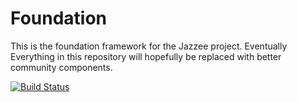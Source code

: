 Foundation
==========

This is the foundation framework for the Jazzee project.  Eventually Everything in this repository will hopefully
be replaced with better community components.

[![Build Status](https://travis-ci.org/Jazzee/Foundation.png?branch=master)](https://travis-ci.org/Jazzee/Foundation)
